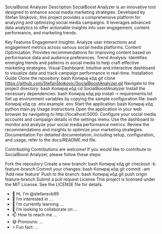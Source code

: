 SocialBoost Analyzer
Description
SocialBoost Analyzer is an innovative tool designed to enhance social media marketing strategies. Developed by Stefan Stojkovic, this project provides a comprehensive platform for analyzing and optimizing social media campaigns. It leverages advanced data analytics to offer actionable insights into user engagement, content performance, and marketing trends.

Key Features
Engagement Insights: Analyze user interactions and engagement metrics across various social media platforms.
Content Optimization: Provides recommendations for improving content based on performance data and audience preferences.
Trend Analysis: Identifies emerging trends and patterns in social media to help craft effective marketing strategies.
Visual Dashboard: Intuitive and interactive dashboard to visualize data and track campaign performance in real-time.
Installation Guide
Clone the repository:
bash
Копирај кȏд
git clone https://github.com/StefanStojkovic/SocialBoostAnalyzer.git
Navigate to the project directory:
bash
Копирај кȏд
cd SocialBoostAnalyzer
Install the necessary dependencies:
bash
Копирај кȏд
pip install -r requirements.txt
Set up environment variables by copying the sample configuration file:
bash
Копирај кȏд
cp .env.example .env
Start the application:
bash
Копирај кȏд
python main.py
Usage Instructions
Open the application in your web browser by navigating to http://localhost:5000.
Configure your social media accounts and campaign details in the settings menu.
Use the dashboard to monitor and analyze your social media performance metrics.
Review the recommendations and insights to optimize your marketing strategies.
Documentation
For detailed documentation, including setup, configuration, and usage, refer to the docs/README.md file.

Contributing
Contributions are welcome! If you would like to contribute to SocialBoost Analyzer, please follow these steps:

Fork the repository
Create a new branch:
bash
Копирај кȏд
git checkout -b feature-branch
Commit your changes:
bash
Копирај кȏд
git commit -am 'Add new feature'
Push to the branch:
bash
Копирај кȏд
git push origin feature-branch
Submit a pull request
License
This project is licensed under the MIT License. See the LICENSE file for details.

- 👋 Hi, I’m @stefansvb99
- 👀 I’m interested in ...
- 🌱 I’m currently learning ...
- 💞️ I’m looking to collaborate on ...
- 📫 How to reach me ...
- 😄 Pronouns: ...
- ⚡ Fun fact: ...

<!---
stefansvb99/stefansvb99 is a ✨ special ✨ repository because its `README.md` (this file) appears on your GitHub profile.
You can click the Preview link to take a look at your changes.
--->
